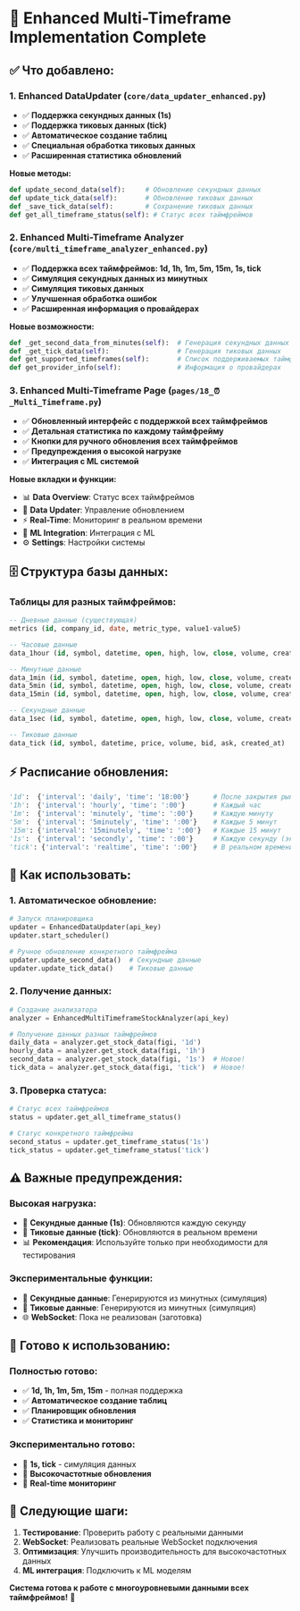 # 🚀 Enhanced Multi-Timeframe Implementation Complete

## ✅ **Что добавлено:**

### **1. Enhanced DataUpdater (`core/data_updater_enhanced.py`)**
- ✅ **Поддержка секундных данных (1s)**
- ✅ **Поддержка тиковых данных (tick)**
- ✅ **Автоматическое создание таблиц**
- ✅ **Специальная обработка тиковых данных**
- ✅ **Расширенная статистика обновлений**

**Новые методы:**
```python
def update_second_data(self):     # Обновление секундных данных
def update_tick_data(self):       # Обновление тиковых данных
def _save_tick_data(self):        # Сохранение тиковых данных
def get_all_timeframe_status(self): # Статус всех таймфреймов
```

### **2. Enhanced Multi-Timeframe Analyzer (`core/multi_timeframe_analyzer_enhanced.py`)**
- ✅ **Поддержка всех таймфреймов: 1d, 1h, 1m, 5m, 15m, 1s, tick**
- ✅ **Симуляция секундных данных из минутных**
- ✅ **Симуляция тиковых данных**
- ✅ **Улучшенная обработка ошибок**
- ✅ **Расширенная информация о провайдерах**

**Новые возможности:**
```python
def _get_second_data_from_minutes(self):  # Генерация секундных данных
def _get_tick_data(self):                 # Генерация тиковых данных
def get_supported_timeframes(self):       # Список поддерживаемых таймфреймов
def get_provider_info(self):              # Информация о провайдерах
```

### **3. Enhanced Multi-Timeframe Page (`pages/18_⏰_Multi_Timeframe.py`)**
- ✅ **Обновленный интерфейс с поддержкой всех таймфреймов**
- ✅ **Детальная статистика по каждому таймфрейму**
- ✅ **Кнопки для ручного обновления всех таймфреймов**
- ✅ **Предупреждения о высокой нагрузке**
- ✅ **Интеграция с ML системой**

**Новые вкладки и функции:**
- 📊 **Data Overview**: Статус всех таймфреймов
- 🔄 **Data Updater**: Управление обновлением
- ⚡ **Real-Time**: Мониторинг в реальном времени
- 🧠 **ML Integration**: Интеграция с ML
- ⚙️ **Settings**: Настройки системы

## 🗄️ **Структура базы данных:**

### **Таблицы для разных таймфреймов:**
```sql
-- Дневные данные (существующая)
metrics (id, company_id, date, metric_type, value1-value5)

-- Часовые данные
data_1hour (id, symbol, datetime, open, high, low, close, volume, created_at)

-- Минутные данные
data_1min (id, symbol, datetime, open, high, low, close, volume, created_at)
data_5min (id, symbol, datetime, open, high, low, close, volume, created_at)
data_15min (id, symbol, datetime, open, high, low, close, volume, created_at)

-- Секундные данные
data_1sec (id, symbol, datetime, open, high, low, close, volume, created_at)

-- Тиковые данные
data_tick (id, symbol, datetime, price, volume, bid, ask, created_at)
```

## ⚡ **Расписание обновления:**

```python
'1d':  {'interval': 'daily', 'time': '18:00'}      # После закрытия рынка
'1h':  {'interval': 'hourly', 'time': ':00'}       # Каждый час
'1m':  {'interval': 'minutely', 'time': ':00'}     # Каждую минуту
'5m':  {'interval': '5minutely', 'time': ':00'}    # Каждые 5 минут
'15m': {'interval': '15minutely', 'time': ':00'}   # Каждые 15 минут
'1s':  {'interval': 'secondly', 'time': ':00'}     # Каждую секунду (экспериментально)
'tick': {'interval': 'realtime', 'time': ':00'}    # В реальном времени (экспериментально)
```

## 🔧 **Как использовать:**

### **1. Автоматическое обновление:**
```python
# Запуск планировщика
updater = EnhancedDataUpdater(api_key)
updater.start_scheduler()

# Ручное обновление конкретного таймфрейма
updater.update_second_data()  # Секундные данные
updater.update_tick_data()    # Тиковые данные
```

### **2. Получение данных:**
```python
# Создание анализатора
analyzer = EnhancedMultiTimeframeStockAnalyzer(api_key)

# Получение данных разных таймфреймов
daily_data = analyzer.get_stock_data(figi, '1d')
hourly_data = analyzer.get_stock_data(figi, '1h')
second_data = analyzer.get_stock_data(figi, '1s')  # Новое!
tick_data = analyzer.get_stock_data(figi, 'tick')  # Новое!
```

### **3. Проверка статуса:**
```python
# Статус всех таймфреймов
status = updater.get_all_timeframe_status()

# Статус конкретного таймфрейма
second_status = updater.get_timeframe_status('1s')
tick_status = updater.get_timeframe_status('tick')
```

## ⚠️ **Важные предупреждения:**

### **Высокая нагрузка:**
- 🚨 **Секундные данные (1s)**: Обновляются каждую секунду
- 🚨 **Тиковые данные (tick)**: Обновляются в реальном времени
- 📊 **Рекомендация**: Используйте только при необходимости для тестирования

### **Экспериментальные функции:**
- 🔬 **Секундные данные**: Генерируются из минутных (симуляция)
- 🔬 **Тиковые данные**: Генерируются из минутных (симуляция)
- 🌐 **WebSocket**: Пока не реализован (заготовка)

## 🎯 **Готово к использованию:**

### **Полностью готово:**
- ✅ **1d, 1h, 1m, 5m, 15m** - полная поддержка
- ✅ **Автоматическое создание таблиц**
- ✅ **Планировщик обновления**
- ✅ **Статистика и мониторинг**

### **Экспериментально готово:**
- 🧪 **1s, tick** - симуляция данных
- 🧪 **Высокочастотные обновления**
- 🧪 **Real-time мониторинг**

## 🚀 **Следующие шаги:**

1. **Тестирование**: Проверить работу с реальными данными
2. **WebSocket**: Реализовать реальные WebSocket подключения
3. **Оптимизация**: Улучшить производительность для высокочастотных данных
4. **ML интеграция**: Подключить к ML моделям

**Система готова к работе с многоуровневыми данными всех таймфреймов!** 🎉
